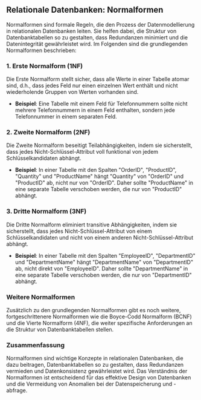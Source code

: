 ## Relationale Datenbanken: Normalformen

Normalformen sind formale Regeln, die den Prozess der Datenmodellierung in relationalen Datenbanken leiten. Sie helfen dabei, die Struktur von Datenbanktabellen so zu gestalten, dass Redundanzen minimiert und die Datenintegrität gewährleistet wird. Im Folgenden sind die grundlegenden Normalformen beschrieben:

### 1. Erste Normalform (1NF)

Die Erste Normalform stellt sicher, dass alle Werte in einer Tabelle atomar sind, d.h., dass jedes Feld nur einen einzelnen Wert enthält und nicht wiederholende Gruppen von Werten vorhanden sind.

- **Beispiel**: Eine Tabelle mit einem Feld für Telefonnummern sollte nicht mehrere Telefonnummern in einem Feld enthalten, sondern jede Telefonnummer in einem separaten Feld.

### 2. Zweite Normalform (2NF)

Die Zweite Normalform beseitigt Teilabhängigkeiten, indem sie sicherstellt, dass jedes Nicht-Schlüssel-Attribut voll funktional von jedem Schlüsselkandidaten abhängt.

- **Beispiel**: In einer Tabelle mit den Spalten "OrderID", "ProductID", "Quantity" und "ProductName" hängt "Quantity" von "OrderID" und "ProductID" ab, nicht nur von "OrderID". Daher sollte "ProductName" in eine separate Tabelle verschoben werden, die nur von "ProductID" abhängt.

### 3. Dritte Normalform (3NF)

Die Dritte Normalform eliminiert transitive Abhängigkeiten, indem sie sicherstellt, dass jedes Nicht-Schlüssel-Attribut von einem Schlüsselkandidaten und nicht von einem anderen Nicht-Schlüssel-Attribut abhängt.

- **Beispiel**: In einer Tabelle mit den Spalten "EmployeeID", "DepartmentID" und "DepartmentName" hängt "DepartmentName" von "DepartmentID" ab, nicht direkt von "EmployeeID". Daher sollte "DepartmentName" in eine separate Tabelle verschoben werden, die nur von "DepartmentID" abhängt.

### Weitere Normalformen

Zusätzlich zu den grundlegenden Normalformen gibt es noch weitere, fortgeschrittenere Normalformen wie die Boyce-Codd Normalform (BCNF) und die Vierte Normalform (4NF), die weiter spezifische Anforderungen an die Struktur von Datenbanktabellen stellen.

### Zusammenfassung

Normalformen sind wichtige Konzepte in relationalen Datenbanken, die dazu beitragen, Datenbanktabellen so zu gestalten, dass Redundanzen vermieden und Datenkonsistenz gewährleistet wird. Das Verständnis der Normalformen ist entscheidend für das effektive Design von Datenbanken und die Vermeidung von Anomalien bei der Datenspeicherung und -abfrage.
